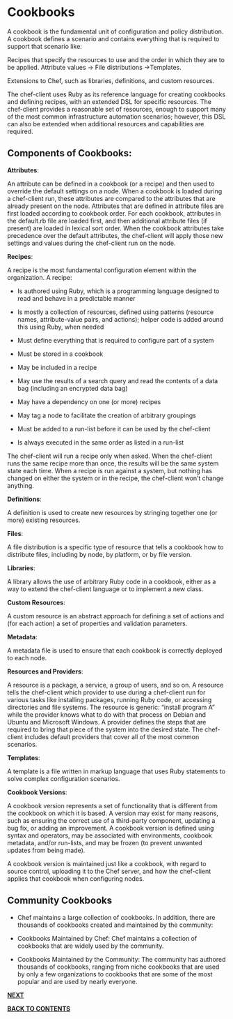 # Cookbooks

A cookbook is the fundamental unit of configuration and policy distribution. A cookbook defines a scenario and contains everything that is required to support that scenario like:

Recipes that specify the resources to use and the order in which they are to be applied. Attribute values -> File distributions ->Templates.

Extensions to Chef, such as libraries, definitions, and custom resources.

The chef-client uses Ruby as its reference language for creating cookbooks and defining recipes, with an extended DSL for specific resources. The chef-client provides a reasonable set of resources, enough to support many of the most common infrastructure automation scenarios; however, this DSL can also be extended when additional resources and capabilities are required.

## Components of Cookbooks:

**Attributes**:

An attribute can be defined in a cookbook (or a recipe) and then used to override the default settings on a node. When a cookbook is loaded during a chef-client run, these attributes are compared to the attributes that are already present on the node. Attributes that are defined in attribute files are first loaded according to cookbook order. For each cookbook, attributes in the default.rb file are loaded first, and then additional attribute files (if present) are loaded in lexical sort order. When the cookbook attributes take precedence over the default attributes, the chef-client will apply those new settings and values during the chef-client run on the node.

**Recipes**:

A recipe is the most fundamental configuration element within the organization. A recipe:

- Is authored using Ruby, which is a programming language designed to read and behave in a predictable manner

- Is mostly a collection of resources, defined using patterns (resource names, attribute-value pairs, and actions); helper code is added around this using Ruby, when needed

- Must define everything that is required to configure part of a system

- Must be stored in a cookbook

- May be included in a recipe

- May use the results of a search query and read the contents of a data bag (including an encrypted data bag)

- May have a dependency on one (or more) recipes

- May tag a node to facilitate the creation of arbitrary groupings

- Must be added to a run-list before it can be used by the chef-client

- Is always executed in the same order as listed in a run-list

The chef-client will run a recipe only when asked. When the chef-client runs the same recipe more than once, the results will be the same system state each time. When a recipe is run against a system, but nothing has changed on either the system or in the recipe, the chef-client won’t change anything.

**Definitions**:

A definition is used to create new resources by stringing together one (or more) existing resources.

**Files**:

A file distribution is a specific type of resource that tells a cookbook how to distribute files, including by node, by platform, or by file version.

**Libraries**:

A library allows the use of arbitrary Ruby code in a cookbook, either as a way to extend the chef-client language or to implement a new class.

**Custom Resources**:

A custom resource is an abstract approach for defining a set of actions and (for each action) a set of properties and validation parameters.

**Metadata**:

A metadata file is used to ensure that each cookbook is correctly deployed to each node.

**Resources and Providers**:

A resource is a package, a service, a group of users, and so on. A resource tells the chef-client which provider to use during a chef-client run for various tasks like installing packages, running Ruby code, or accessing directories and file systems. The resource is generic: “install program A” while the provider knows what to do with that process on Debian and Ubuntu and Microsoft Windows. A provider defines the steps that are required to bring that piece of the system into the desired state. The chef-client includes default providers that cover all of the most common scenarios.

**Templates**:

A template is a file written in markup language that uses Ruby statements to solve complex configuration scenarios.

**Cookbook Versions**:

A cookbook version represents a set of functionality that is different from the cookbook on which it is based. A version may exist for many reasons, such as ensuring the correct use of a third-party component, updating a bug fix, or adding an improvement. A cookbook version is defined using syntax and operators, may be associated with environments, cookbook metadata, and/or run-lists, and may be frozen (to prevent unwanted updates from being made).

A cookbook version is maintained just like a cookbook, with regard to source control, uploading it to the Chef server, and how the chef-client applies that cookbook when configuring nodes.

## Community Cookbooks

- Chef maintains a large collection of cookbooks. In addition, there are thousands of cookbooks created and maintained by the community:

- Cookbooks Maintained by Chef:	Chef maintains a collection of cookbooks that are widely used by the community.

- Cookbooks Maintained by the Community:	The community has authored thousands of cookbooks, ranging from niche cookbooks that are used by only a few organizations to cookbooks that are some of the most popular and are used by nearly everyone.


[**NEXT**](https://github.com/pkdevaraj/Presentations/blob/gh-pages/Chef_usageGuide.md)     

[**BACK TO CONTENTS**](https://github.com/pkdevaraj/Presentations/blob/gh-pages/Chef_Readme.md)
